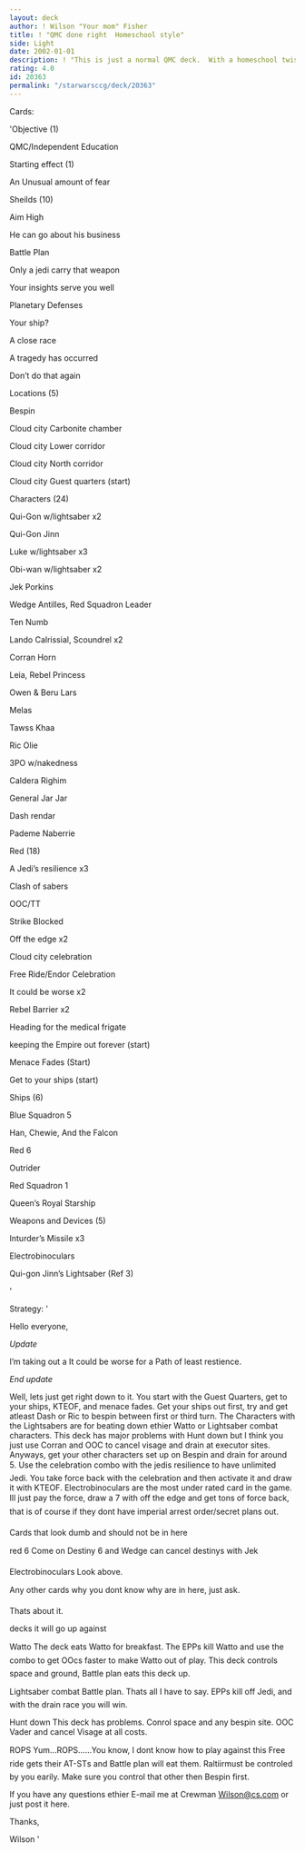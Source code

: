 ```yaml
---
layout: deck
author: ! Wilson "Your mom" Fisher
title: ! "QMC done right  Homeschool style"
side: Light
date: 2002-01-01
description: ! "This is just a normal QMC deck.  With a homeschool twist."
rating: 4.0
id: 20363
permalink: "/starwarsccg/deck/20363"
---
```

Cards: 

'Objective (1)

QMC/Independent Education


Starting effect (1)

An Unusual amount of fear


Sheilds (10)

Aim High

He can go about his business

Battle Plan

Only a jedi carry that weapon

Your insights serve you well

Planetary Defenses

Your ship?

A close race

A tragedy has occurred

Don’t do that again


Locations (5)

Bespin

Cloud city Carbonite chamber

Cloud city Lower corridor

Cloud city North corridor

Cloud city Guest quarters (start)


Characters (24)

Qui-Gon w/lightsaber x2

Qui-Gon Jinn

Luke w/lightsaber x3

Obi-wan w/lightsaber x2

Jek Porkins

Wedge Antilles, Red Squadron Leader

Ten Numb

Lando Calrissial, Scoundrel x2

Corran Horn

Leia, Rebel Princess

Owen & Beru Lars

Melas

Tawss Khaa

Ric Olie

3PO w/nakedness

Caldera Righim

General Jar Jar

Dash rendar

Pademe Naberrie


Red (18)

A Jedi’s resilience x3

Clash of sabers

OOC/TT 

Strike Blocked

Off the edge x2

Cloud city celebration

Free Ride/Endor Celebration

It could be worse x2

Rebel Barrier x2

Heading for the medical frigate

keeping the Empire out forever (start)

Menace Fades (Start)

Get to your ships (start)


Ships (6)

Blue Squadron 5

Han, Chewie, And the Falcon

Red 6

Outrider

Red Squadron 1

Queen’s Royal Starship


Weapons and Devices (5)

Inturder’s Missile x3

Electrobinoculars

Qui-gon Jinn’s Lightsaber (Ref 3)



'

Strategy: '

Hello everyone,


*Update*

I’m taking out a It could be worse for a Path of least restience.

*End update*


Well, lets just get right down to it.  You start with the Guest Quarters, get to your ships, KTEOF, and menace fades. Get your ships out first, try and get atleast Dash or Ric to bespin between first or third turn.  The Characters with the Lightsabers are for beating down ethier Watto or Lightsaber combat characters.  This deck has major problems with Hunt down but I think you just use Corran and OOC to cancel visage and drain at executor sites.  Anyways, get your other characters set up on Bespin and drain for around 5. Use the celebration combo with the jedis resilience to have unlimited Jedi. You take force back with the celebration and then activate it and draw it with KTEOF.  Electrobinoculars are the most under rated card in the game. Ill just pay the force, draw a 7 with off the edge and get tons of force back, that is of course if they dont have imperial arrest order/secret plans out. 

Cards that look dumb and should not be in here

red 6 Come on Destiny 6 and Wedge can cancel destinys with Jek

Electrobinoculars Look above.

Any other cards why you dont know why are in here, just ask.

Thats about it.


decks it will go up against

Watto The deck eats Watto for breakfast. The EPPs kill Watto and use the combo to get OOcs faster to make Watto out of play.  This deck controls space and ground, Battle plan eats this deck up.


Lightsaber combat Battle plan. Thats all I have to say. EPPs kill off Jedi, and with the drain race you will win.


Hunt down This deck has problems.  Conrol space and any bespin site. OOC Vader and cancel Visage at all costs.


ROPS Yum...ROPS......You know, I dont know how to play against this Free ride gets their AT-STs and Battle plan will eat them.  Raltiirmust be controled by you earily. Make sure you control that other then Bespin first.



If you have any questions ethier E-mail me at Crewman Wilson@cs.com or just post it here.


Thanks,


Wilson  '
